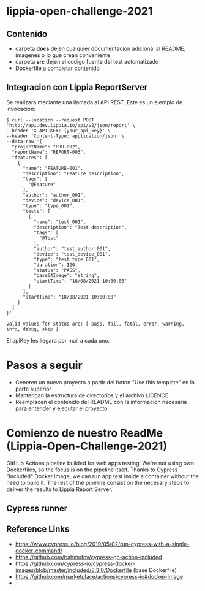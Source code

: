 # lippia-open-challenge-2021

## Contenido

- carpeta **docs** dejen cualquier documentacion adicional al README, imagenes o lo que crean conveniente
- carpeta **src** dejen el codigo fuente del test automatizado
- Dockerfile a completar contenido

## Integracion con Lippia ReportServer

Se realizara mediante una llamada al API REST. Este es un ejemplo de invocacion:

```commandline
$ curl --location --request POST 'http://api.dev.lippia.io/api/v2/json/report' \
--header 'X-API-KEY: {your_api_key}' \
--header 'Content-Type: application/json' \
--data-raw '{
  "projectName": "PRU-002",
  "reportName": "REPORT-003",
  "features": [
    {
      "name": "FEATURE-001",
      "description": "Feature description",
      "tags": [
        "@Feature"
      ],
      "author": "author_001",
      "device": "device_001",
      "type": "type_001",
      "tests": [
        {
          "name": "test_001",
          "description": "Test description",
          "tags": [
            "@Test"
          ],
          "author": "test_author_001",
          "device": "test_device_001",
          "type": "test_type_001",
          "duration": 120,
          "status": "PASS",
          "base64Image": "string",
          "startTime": "18/08/2021 10:00:00"
        }
      ],
      "startTime": "18/08/2021 10:00:00"
    }
  ]
}'

valid values for status are: [ pass, fail, fatal, error, warning, info, debug, skip ]

```
El apiKey les llegara por mail a cada uno.

# Pasos a seguir

- Generen un nuevo proyecto a partir del boton "Use this template" en la parte superior
- Mantengan la estructura de directorios y el archivo LICENCE
- Reemplacen el contenido del README con la informacion necesaria para entender y ejecutar el proyecto

# Comienzo de nuestro ReadMe (Lippia-Open-Challenge-2021)

GitHub Actions pipeline builded for web apps testing. We're not using own Dockerfiles, so the focus is on the pipeline itself. 
Thanks to Cypress "included" Docker image, we can run app test inside a container without the need to build it. The rest of the pipeline consist on the necesary steps to deliver the results to Lippia Report Server.

## Cypress runner


## Reference Links

- https://www.cypress.io/blog/2019/05/02/run-cypress-with-a-single-docker-command/
- https://github.com/bahmutov/cypress-gh-action-included
- https://github.com/cypress-io/cypress-docker-images/blob/master/included/8.3.0/Dockerfile (base Dockerfile)
- https://github.com/marketplace/actions/cypress-io#docker-image
- 
